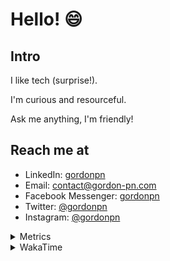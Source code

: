 # Hello! 😄

## Intro

I like tech (surprise!).

I'm curious and resourceful.

Ask me anything, I'm friendly!

## Reach me at

- LinkedIn: [gordonpn](https://www.linkedin.com/in/gordonpn/)
- Email: [contact@gordon-pn.com](mailto:contact@gordon-pn.com)
- Facebook Messenger: [gordonpn](https://www.messenger.com/t/Gordonpn)
- Twitter: [@gordonpn](https://twitter.com/Gordonpn)
- Instagram: [@gordonpn](https://www.instagram.com/gordonpn/)

<details>
  <summary>Metrics</summary>

  <img align="center" src="https://github.com/gordonpn/gordonpn/blob/master/github-metrics.svg" alt="GitHub Metrics">

</details>

<details>
  <summary>WakaTime</summary>

  <!--START_SECTION:waka-->
📊 **This Week I Spent My Time On** 

```text
💬 Programming Languages: 
Java                     4 hrs 59 mins       ██████████████░░░░░░░░░░░   57.31 % 
TypeScript               2 hrs 15 mins       ██████░░░░░░░░░░░░░░░░░░░   25.93 % 
Brazil Dependency Config 16 mins             █░░░░░░░░░░░░░░░░░░░░░░░░   03.25 % 
JSON                     16 mins             █░░░░░░░░░░░░░░░░░░░░░░░░   03.14 % 
Text                     15 mins             █░░░░░░░░░░░░░░░░░░░░░░░░   02.99 % 

🔥 Editors: 
Intellijidea             8 hrs 5 mins        ███████████████████████░░   92.86 % 
VS Code                  37 mins             ██░░░░░░░░░░░░░░░░░░░░░░░   07.14 % 
```


 Last Updated on 18/04/2024 10:21:23 UTC
<!--END_SECTION:waka-->
</details>

